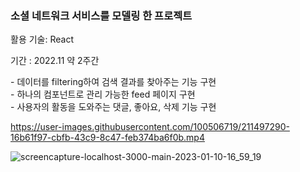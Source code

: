 <h3>소셜 네트워크 서비스를 모델링 한 프로젝트</h3>
<p>활용 기술: React</p>
<p>기간 : 2022.11 약 2주간</p>
- 데이터를 filtering하여 검색 결과를 찾아주는 기능 구현<br/>
- 하나의 컴포넌트로 관리 가능한 feed 페이지 구현<br/>
- 사용자의 활동을 도와주는 댓글, 좋아요, 삭제 기능 구현<br/>

https://user-images.githubusercontent.com/100506719/211497290-16b61f97-cbfb-43c9-8c47-feb374ba6f0b.mp4

![screencapture-localhost-3000-main-2023-01-10-16_59_19](https://user-images.githubusercontent.com/100506719/211497415-40e55e48-3917-4523-a379-06022aec1e2d.png)
